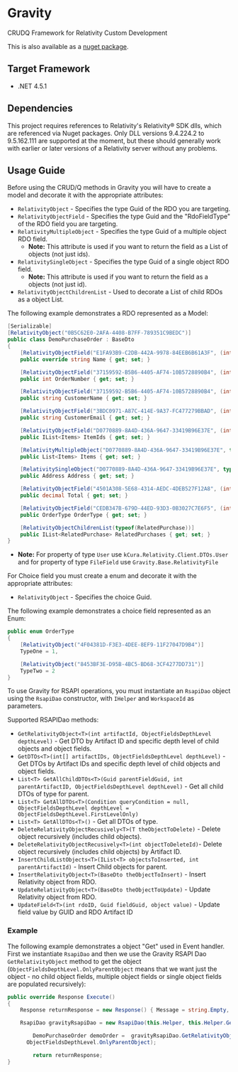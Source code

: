 # Gravity
CRUDQ Framework for Relativity Custom Development

This is also available as a [nuget package](https://www.nuget.org/packages/Gravity/).

## Target Framework
* .NET 4.5.1

## Dependencies
This project requires references to Relativity's Relativity® SDK dlls, which are referenced via Nuget packages. Only DLL versions 9.4.224.2 to 9.5.162.111 are supported at the moment, but these should generally work with earlier or later versions of a Relativity server without any problems.

## Usage Guide
Before using the CRUD/Q methods in Gravity you will have to create a model and decorate it with the appropriate attributes:

* `RelativityObject` - Specifies the type Guid of the RDO you are targeting.
* `RelativityObjectField` - Specifies the type Guid and the "RdoFieldType" of the RDO field you are targeting.
* `RelativityMultipleObject` - Specifies the type Guid of a multiple object RDO field.
     * **Note:** This attribute is used if you want to return the field as a List of objects (not just ids).
* `RelativitySingleObject` - Specifies the type Guid of a single object RDO field.
    * **Note:** This attribute is used if you want to return the field as a objects (not just id).
* `RelativityObjectChildrenList` - Used to decorate a List of child RDOs as a object List.

The following example demonstrates a RDO represented as a Model:
```csharp
[Serializable]
[RelativityObject("0B5C62E0-2AFA-4408-B7FF-789351C9BEDC")]
public class DemoPurchaseOrder : BaseDto
{
	[RelativityObjectField("E1FA93B9-C2DB-442A-9978-84EEB6B61A3F", (int)RdoFieldType.FixedLengthText, 255)]
	public override string Name { get; set; }

	[RelativityObjectField("37159592-B5B6-4405-AF74-10B5728890B4", (int)RdoFieldType.WholeNumber)]
	public int OrderNumber { get; set; }

	[RelativityObjectField("37159592-B5B6-4405-AF74-10B5728890B4", (int)RdoFieldType.FixedLengthText, 100)]
	public string CustomerName { get; set; }

	[RelativityObjectField("3BDC0971-A87C-414E-9A37-FC477279BBAD", (int)RdoFieldType.FixedLengthText, 100)]
	public string CustomerEmail { get; set; }

	[RelativityObjectField("D0770889-8A4D-436A-9647-33419B96E37E", (int)RdoFieldType.MultipleObject, typeof(Items))]
	public IList<Items> ItemIds { get; set; }

	[RelativityMultipleObject("D0770889-8A4D-436A-9647-33419B96E37E", typeof(Items))]
	public List<Items> Items { get; set; }

	[RelativitySingleObject("D0770889-8A4D-436A-9647-33419B96E37E", typeof(Address))]
	public Address Address { get; set; }

	[RelativityObjectField("4501A308-5E68-4314-AEDC-4DEB527F12A8", (int)RdoFieldType.Decimal)]
	public decimal Total { get; set; }

	[RelativityObjectField("CEDB347B-679D-44ED-93D3-0B3027C7E6F5", (int)RdoFieldType.SingleChoice, typeof(OrderType))]
	public OrderType OrderType { get; set; }

	[RelativityObjectChildrenList(typeof(RelatedPurchase))]
	public IList<RelatedPurchase> RelatedPurchases { get; set; }
}
```

* **Note:** For property of type `User` use `kCura.Relativity.Client.DTOs.User` and for property of type `FileField` use `Gravity.Base.RelativityFile`

For Choice field you must create a enum and decorate it with the appropriate attributes:

* `RelativityObject` - Specifies the choice Guid.

The following example demonstrates a choice field represented as an Enum:
```csharp
public enum OrderType
{
	[RelativityObject("4F04381D-F3E3-4DEE-8EF9-11F27047D9B4")]
	TypeOne = 1,

	[RelativityObject("8453BF3E-D95B-4BC5-BD68-3CF4277DD731")]
	TypeTwo = 2
}
```

To use Gravity for RSAPI operations, you must instantiate an `RsapiDao` object using the `RsapiDao` constructor, with `IHelper` and `WorkspaceId` as parameters.

Supported RSAPIDao methods:
 - `GetRelativityObject<T>(int artifactId, ObjectFieldsDepthLevel depthLevel)` - Get DTO by Artifact ID and specific depth level of child objects and object     fields.
 - `GetDTOs<T>(int[] artifactIDs, ObjectFieldsDepthLevel depthLevel)` - Get DTOs by Artifact IDs and specific depth level of child objects and object
 fields.
 - `List<T> GetAllChildDTOs<T>(Guid parentFieldGuid, int parentArtifactID, ObjectFieldsDepthLevel depthLevel)` - Get all child DTOs of type for parent.
 - `List<T> GetAllDTOs<T>(Condition queryCondition = null, ObjectFieldsDepthLevel depthLevel = ObjectFieldsDepthLevel.FirstLevelOnly)`
 - `List<T> GetAllDTOs<T>()` - Get all DTOs of type.
 - `DeleteRelativityObjectRecusively<T>(T theObjectToDelete)` - Delete object recursively (includes child objects).
 - `DeleteRelativityObjectRecusively<T>(int objectToDeleteId)`- Delete object recursively (includes child objects) by Artifact ID.
 - `InsertChildListObjects<T>(IList<T> objectsToInserted, int parentArtifactId)` - Insert Child objects for parent.
 - `InsertRelativityObject<T>(BaseDto theObjectToInsert)` - Insert Relativity object from RDO.
 - `UpdateRelativityObject<T>(BaseDto theObjectToUpdate)` - Update Relativity object from RDO.
 - `UpdateField<T>(int rdoID, Guid fieldGuid, object value)` - Update field value by GUID and RDO Artifact ID

### Example

The following example demonstrates a object "Get" used in Event handler. First we instantiate `RsapiDao` and then we use the Gravity RSAPI Dao `GetRelativityObject` method to get the object (`ObjectFieldsDepthLevel.OnlyParentObject` means that we want just the object - no child object fields, multiple object fields or single object fields are populated recursively):
```csharp
public override Response Execute()
{
	Response returnResponse = new Response() { Message = string.Empty, Success = true };

	RsapiDao gravityRsapiDao = new RsapiDao(this.Helper, this.Helper.GetActiveCaseID());

		DemoPurchaseOrder demoOrder =  gravityRsapiDao.GetRelativityObject<DemoPurchaseOrder>(1047088,
	  ObjectFieldsDepthLevel.OnlyParentObject);

		return returnResponse;
}
```
